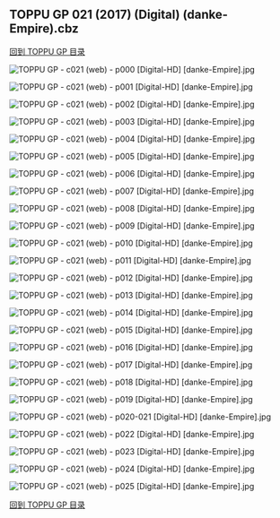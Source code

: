## TOPPU GP 021 (2017) (Digital) (danke-Empire).cbz


[回到 TOPPU GP 目录](https://github.com/alicewish/markdown/blob/master/series/TOPPU-GP.md)


![TOPPU GP - c021 (web) - p000 [Digital-HD] [danke-Empire].jpg](https://wx1.sinaimg.cn/large/6a9fdecagy1fmz10sj84sj21j82cwwxs.jpg)

![TOPPU GP - c021 (web) - p001 [Digital-HD] [danke-Empire].jpg](https://wx1.sinaimg.cn/large/6a9fdecagy1fmz10vvmp2j21kl2cw7wh.jpg)

![TOPPU GP - c021 (web) - p002 [Digital-HD] [danke-Empire].jpg](https://wx1.sinaimg.cn/large/6a9fdecagy1fmz115s2kbj21kl2cwqv5.jpg)

![TOPPU GP - c021 (web) - p003 [Digital-HD] [danke-Empire].jpg](https://wx1.sinaimg.cn/large/6a9fdecagy1fmz11df8bjj21kl2cwu0x.jpg)

![TOPPU GP - c021 (web) - p004 [Digital-HD] [danke-Empire].jpg](https://wx1.sinaimg.cn/large/6a9fdecagy1fmz11kywdtj21kl2cwu0x.jpg)

![TOPPU GP - c021 (web) - p005 [Digital-HD] [danke-Empire].jpg](https://wx1.sinaimg.cn/large/6a9fdecagy1fmz1249pz0j21kl2cwqv5.jpg)

![TOPPU GP - c021 (web) - p006 [Digital-HD] [danke-Empire].jpg](https://wx1.sinaimg.cn/large/6a9fdecagy1fmz12lv8hmj21kl2cwu0x.jpg)

![TOPPU GP - c021 (web) - p007 [Digital-HD] [danke-Empire].jpg](https://wx1.sinaimg.cn/large/6a9fdecagy1fmz12ra4ujj21kl2cwu0x.jpg)

![TOPPU GP - c021 (web) - p008 [Digital-HD] [danke-Empire].jpg](https://wx1.sinaimg.cn/large/6a9fdecagy1fmz12xznelj21kl2cwe81.jpg)

![TOPPU GP - c021 (web) - p009 [Digital-HD] [danke-Empire].jpg](https://wx1.sinaimg.cn/large/6a9fdecagy1fmz138tvkdj21kl2cwnpd.jpg)

![TOPPU GP - c021 (web) - p010 [Digital-HD] [danke-Empire].jpg](https://wx1.sinaimg.cn/large/6a9fdecagy1fmz13ifd0bj21kl2cw7wh.jpg)

![TOPPU GP - c021 (web) - p011 [Digital-HD] [danke-Empire].jpg](https://wx1.sinaimg.cn/large/6a9fdecagy1fmz13p15j2j21kl2cwnpd.jpg)

![TOPPU GP - c021 (web) - p012 [Digital-HD] [danke-Empire].jpg](https://wx1.sinaimg.cn/large/6a9fdecagy1fmz13vqkffj21kl2cwkjl.jpg)

![TOPPU GP - c021 (web) - p013 [Digital-HD] [danke-Empire].jpg](https://wx1.sinaimg.cn/large/6a9fdecagy1fmz142rktgj21kl2cwe81.jpg)

![TOPPU GP - c021 (web) - p014 [Digital-HD] [danke-Empire].jpg](https://wx1.sinaimg.cn/large/6a9fdecagy1fmz14cbvuvj21kl2cwx6p.jpg)

![TOPPU GP - c021 (web) - p015 [Digital-HD] [danke-Empire].jpg](https://wx1.sinaimg.cn/large/6a9fdecagy1fmz14qd4c6j21kl2cwb29.jpg)

![TOPPU GP - c021 (web) - p016 [Digital-HD] [danke-Empire].jpg](https://wx1.sinaimg.cn/large/6a9fdecagy1fmz157ekgpj21kl2cw1ky.jpg)

![TOPPU GP - c021 (web) - p017 [Digital-HD] [danke-Empire].jpg](https://wx1.sinaimg.cn/large/6a9fdecagy1fmz15gj8dij21kl2cwkjl.jpg)

![TOPPU GP - c021 (web) - p018 [Digital-HD] [danke-Empire].jpg](https://wx1.sinaimg.cn/large/6a9fdecagy1fmz162rgpwj21kl2cwqv5.jpg)

![TOPPU GP - c021 (web) - p019 [Digital-HD] [danke-Empire].jpg](https://wx1.sinaimg.cn/large/6a9fdecagy1fmz16ffcjyj21kl2cwu0x.jpg)

![TOPPU GP - c021 (web) - p020-021 [Digital-HD] [danke-Empire].jpg](https://wx1.sinaimg.cn/large/6a9fdecagy1fmz172omdtj21kw16ox6s.jpg)

![TOPPU GP - c021 (web) - p022 [Digital-HD] [danke-Empire].jpg](https://wx1.sinaimg.cn/large/6a9fdecagy1fmz185j8nij21kl2cwu0x.jpg)

![TOPPU GP - c021 (web) - p023 [Digital-HD] [danke-Empire].jpg](https://wx1.sinaimg.cn/large/6a9fdecagy1fmz18gk8a5j21kl2cwu0x.jpg)

![TOPPU GP - c021 (web) - p024 [Digital-HD] [danke-Empire].jpg](https://wx1.sinaimg.cn/large/6a9fdecagy1fmz190app3j21kl2cwx6p.jpg)

![TOPPU GP - c021 (web) - p025 [Digital-HD] [danke-Empire].jpg](https://wx1.sinaimg.cn/large/6a9fdecagy1fmz19avxmsj21kl2cwkjl.jpg)

[回到 TOPPU GP 目录](https://github.com/alicewish/markdown/blob/master/series/TOPPU-GP.md)

